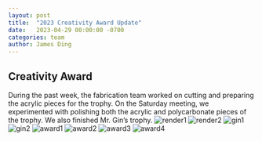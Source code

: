 ```yaml
---
layout: post
title:  "2023 Creativity Award Update"
date:   2023-04-29 00:00:00 -0700
categories: team
author: James Ding
---
```


## Creativity Award

During the past week, the fabrication team worked on cutting and preparing the acrylic pieces for the trophy. On the
Saturday meeting, we experimented with polishing both the acrylic and polycarbonate pieces of the trophy. We also
finished Mr. Gin’s trophy.
![render1](https://i.ibb.co/G05D4tK/render1.png)
![render2](https://i.ibb.co/yg4fTFC/render2.png)
![gin1](https://i.ibb.co/HtLX5kD/gin1.png)
![gin2](https://i.ibb.co/vVNpW7c/gin2.png)
![award1](https://i.ibb.co/2yKY8Rr/award1.png)
![award2](https://i.ibb.co/vHXyPSj/award2.png)
![award3](https://i.ibb.co/Rgv6vs1/award3.png)
![award4](https://i.ibb.co/t2d3jwV/award4.png)